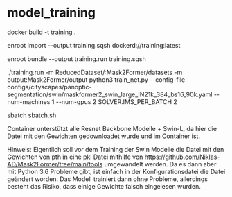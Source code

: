 # model_training
docker build -t training .

enroot import --output training.sqsh  dockerd://training:latest

enroot bundle --output training.run training.sqsh 

 ./training.run -m ReducedDataset/:Mask2Former/datasets -m output:Mask2Former/output python3 train_net.py --config-file configs/cityscapes/panoptic-segmentation/swin/maskformer2_swin_large_IN21k_384_bs16_90k.yaml --num-machines 1 --num-gpus 2 SOLVER.IMS_PER_BATCH 2

sbatch sbatch.sh


Container unterstützt alle Resnet Backbone Modelle +  Swin-L, da hier die Datei mit den Gewichten gedownloadet wurde und im Container ist. 

Hinweis: Eigentlich soll vor dem Training der Swin Modelle die Datei mit den Gewichten von pth in eine pkl Datei mithilfe von https://github.com/Niklas-AD/Mask2Former/tree/main/tools umgewandelt werden. Da es dann aber mit Python 3.6 Probleme gibt, ist einfach in der Konfigurationsdatei die Datei geändert worden. Das Modell trainiert dann ohne Probleme, allerdings besteht das Risiko, dass einige Gewichte falsch eingelesen wurden.
